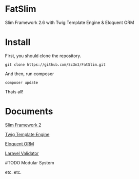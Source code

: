 # FatSlim
Slim Framework 2.6 with Twig Template Engine &amp; Eloquent ORM

# Install
First, you should clone the repository.

```
git clone https://github.com/Sc3n3/FatSlim.git
```

And then, run composer

```
composer update
```

Thats all!

# Documents
[Slim Framework 2](http://docs.slimframework.com/)

[Twig Template Engine](http://twig.sensiolabs.org/documentation)

[Eloquent ORM](https://laravel.com/docs/5.3/eloquent)

[Laravel Validator](https://laravel.com/docs/5.2/validation)

#TODO
Modular System

etc. etc.